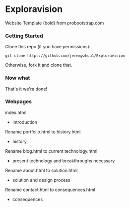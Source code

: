 # Exploravision

Website Template (bold) from probootstrap.com

### Getting Started

Clone this repo (if you have permissions):
```
git clone https://github.com/jeremyzhou1/Exploravision
```
Otherwise, fork it and clone that.

### Now what

That's it we're done!

### Webpages

index.html
- introduction

Rename portfolio.html to history.html
- history

Rename blog.html to current technology.html
- present technology and breakthroughs necessary

Rename about.html to solution.html
- solution and design process

Rename contact.html to consequences.html
- consequences
